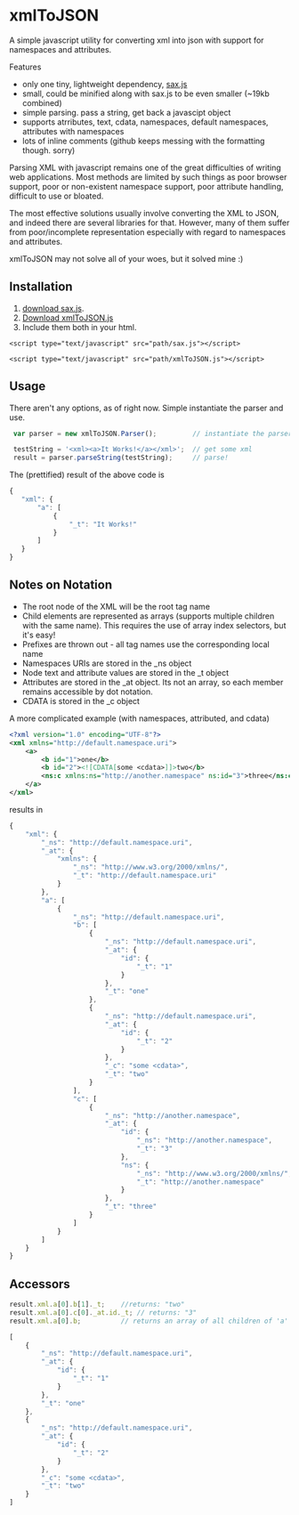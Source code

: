xmlToJSON
=========

A simple javascript utility for converting xml into json with support for namespaces and attributes.

Features
* only one tiny, lightweight dependency, [sax.js](https://github.com/isaacs/sax-js)
* small, could be minified along with sax.js to be even smaller (~19kb combined)
* simple parsing.  pass a string, get back a javascipt object
* supports atrributes, text, cdata, namespaces, default namespaces, attributes with namespaces
* lots of inline comments (github keeps messing with the formatting though.  sorry)

Parsing XML with javascript remains one of the great difficulties of writing web applications.
Most methods are limited by such things as poor browser support, poor or non-existent namespace support, poor attribute handling, difficult to use or bloated.

The most effective solutions usually involve converting the XML to JSON, and indeed there are several libraries for that.  However, many of them suffer from poor/incomplete representation especially with regard to namespaces and attributes.

xmlToJSON may not solve all of your woes, but it solved mine :)

Installation
------------
1. [download sax.js](https://raw.github.com/isaacs/sax-js/master/lib/sax.js).
2. [Download xmlToJSON.js](https://raw.github.com/metatribal/xmlToJSON/master/xmlToJSON.js)
3. Include them both in your html.
 
```
<script type="text/javascript" src="path/sax.js"></script>
```
```
<script type="text/javascript" src="path/xmlToJSON.js"></script>
 ```
Usage
-----
There aren't any options, as of right now.  Simple instantiate the parser and use.
 ```javascript
  var parser = new xmlToJSON.Parser();         // instantiate the parser

  testString = '<xml><a>It Works!</a></xml>';  // get some xml
  result = parser.parseString(testString);     // parse!
 ```
 The (prettified) result of the above code is
 ```javascript
{
    "xml": {
        "a": [
            {
                "_t": "It Works!"
            }
        ]
    }
}
```

Notes on Notation
------------------
* The root node of the XML will be the root tag name
* Child elements are represented as arrays (supports multiple children with the same name).  This requires the use of array index selectors, but it's easy!
* Prefixes are thrown out - all tag names use the corresponding local name
* Namespaces URIs are stored in the _ns object
* Node text and attribute values are stored in the _t object
* Attributes are stored in the _at object.  Its not an array, so each member remains accessible by dot notation.
* CDATA is stored in the _c object

A more complicated example (with namespaces, attributed, and cdata)
```xml
<?xml version="1.0" encoding="UTF-8"?>
<xml xmlns="http://default.namespace.uri">
    <a>
        <b id="1">one</b>
        <b id="2"><![CDATA[some <cdata>]]>two</b>
        <ns:c xmlns:ns="http://another.namespace" ns:id="3">three</ns:c>
    </a>
</xml>
```

results in
```javascript
{
    "xml": {
        "_ns": "http://default.namespace.uri", 
        "_at": {
            "xmlns": {
                "_ns": "http://www.w3.org/2000/xmlns/", 
                "_t": "http://default.namespace.uri"
            }
        }, 
        "a": [
            {
                "_ns": "http://default.namespace.uri", 
                "b": [
                    {
                        "_ns": "http://default.namespace.uri", 
                        "_at": {
                            "id": {
                                "_t": "1"
                            }
                        }, 
                        "_t": "one"
                    }, 
                    {
                        "_ns": "http://default.namespace.uri", 
                        "_at": {
                            "id": {
                                "_t": "2"
                            }
                        }, 
                        "_c": "some <cdata>", 
                        "_t": "two"
                    }
                ], 
                "c": [
                    {
                        "_ns": "http://another.namespace", 
                        "_at": {
                            "id": {
                                "_ns": "http://another.namespace", 
                                "_t": "3"
                            }, 
                            "ns": {
                                "_ns": "http://www.w3.org/2000/xmlns/", 
                                "_t": "http://another.namespace"
                            }
                        }, 
                        "_t": "three"
                    }
                ]
            }
        ]
    }
}

```

Accessors
----------
```javascript
result.xml.a[0].b[1]._t;    //returns: "two"
result.xml.a[0].c[0]._at.id._t; // returns: "3"
result.xml.a[0].b;          // returns an array of all children of 'a' named 'b' (prettified below)

[
    {
        "_ns": "http://default.namespace.uri", 
        "_at": {
            "id": {
                "_t": "1"
            }
        }, 
        "_t": "one"
    }, 
    {
        "_ns": "http://default.namespace.uri", 
        "_at": {
            "id": {
                "_t": "2"
            }
        }, 
        "_c": "some <cdata>", 
        "_t": "two"
    }
]

```

 
